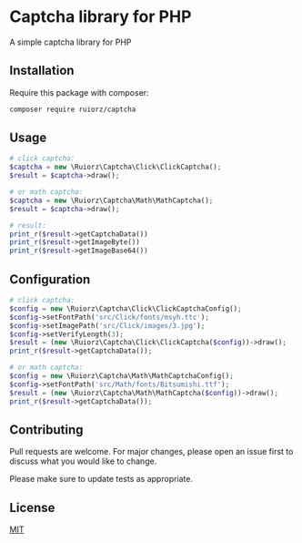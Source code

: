 # Captcha library for PHP

A simple captcha library for PHP

## Installation

Require this package with composer:

```bash
composer require ruiorz/captcha
```

## Usage
```php
# click captcha:
$captcha = new \Ruiorz\Captcha\Click\ClickCaptcha();
$result = $captcha->draw();

# or math captcha:
$captcha = new \Ruiorz\Captcha\Math\MathCaptcha();
$result = $captcha->draw();

# result:
print_r($result->getCaptchaData())
print_r($result->getImageByte())
print_r($result->getImageBase64())
```

## Configuration
```php
# click captcha:
$config = new \Ruiorz\Captcha\Click\ClickCaptchaConfig();
$config->setFontPath('src/Click/fonts/msyh.ttc');
$config->setImagePath('src/Click/images/3.jpg');
$config->setVerifyLength(3);
$result = (new \Ruiorz\Captcha\Click\ClickCaptcha($config))->draw();
print_r($result->getCaptchaData());

# or math captcha:
$config = new \Ruiorz\Captcha\Math\MathCaptchaConfig();
$config->setFontPath('src/Math/fonts/Bitsumishi.ttf');
$result = (new \Ruiorz\Captcha\Math\MathCaptcha($config))->draw();
print_r($result->getCaptchaData());
```

## Contributing

Pull requests are welcome. For major changes, please open an issue first
to discuss what you would like to change.

Please make sure to update tests as appropriate.

## License

[MIT](https://choosealicense.com/licenses/mit/)